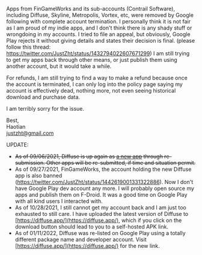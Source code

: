 Apps from FinGameWorks and its sub-accounts (Contrail Software), 
including Diffuse, Skyline, Metropolis, Vortex, etc, were removed by Google following with complete account termination. 
I personally think it is not fair as I am proud of my indie apps, and I don't think there is any shady stuff or wrongdoing in my accounts. 
I tried to file an appeal, but obviously, Google Play rejects it without giving details and states their decision is final. 
(please follow this thread: https://twitter.com/JustZht/status/1432794022607671299) 
I am still trying to get my apps back through other means, or just publish them using another account, but it would take a while.

For refunds, I am still trying to find a way to make a refund because once the account is terminated, 
I can only log into the policy page saying my account is effectively dead, nothing more, not even seeing historical download and purchase data.

I am terribly sorry for the issue. 

Best,  
Haotian  
justzht@gmail.com

UPDATE:  
- <del>As of 09/06/2021, Diffuse is up again as [a new app](https://play.google.com/store/apps/details?id=com.justzht.lwp.diffuse) through re-submission. Other apps will be re-submitted, if time and situation permit.</del>
- As of 09/27/2021, FinGameWorks, the account holding the new Diffuse app is also banned (https://twitter.com/JustZht/status/1442619001331322886). Now I don't have Google Play dev account any more. I will probably open source my apps and publish them on F-Droid. It was a good time on Google Play with all kind users I interacted with.
- As of 10/28/2021, I still cannot get my account back and I am just too exhausted to still care. I have uploaded the latest version of Diffuse to [https://diffuse.app/](https://diffuse.app/), which if you click on the download button should lead to you to a self-hosted APK link.
- As of 01/11/2022, Diffuse was re-listed on Google Play using a totally different package name and developer account. Visit [https://diffuse.app/](https://diffuse.app/) for the new link.
